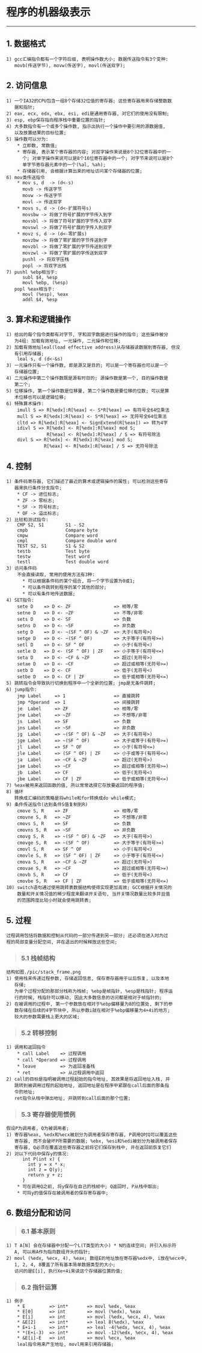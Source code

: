 # **程序的机器级表示**
***



## **1. 数据格式**
    1) gcc汇编指令都有一个字符后缀, 表明操作数大小; 数据传送指令有3个变种:
       movb(传送字节), movw(传送字), movl(传送双字);



## **2. 访问信息**
    1) 一个IA32的CPU包含一组8个存储32位值的寄存器; 这些寄存器用来存储整数数
       据和指针;
    2) eax, ecx, edx, ebx, esi, edi是通用寄存器, 对它们的使用没有限制;
    3) esp, ebp保存指向程序栈中重要位置的指针;
    4) 大多数指令有一个或多个操作数, 指示出执行一个操作中要引用的源数据值, 
       以及放置结果的目标位置;
    5) 操作数可以分为:
        * 立即数, 常数值;
        * 寄存器, 表示某个寄存器的内容; 对双字操作来说是8个32位寄存器中的一 
          个; 对单字操作来说可以是8个16位寄存器中的一个; 对字节来说可以是8个
          单字节寄存器元素中的一个(%al, %ah);
        * 存储器引用, 会根据计算出来的地址访问某个存储器的位置;
    6) mov类传送指令
        * mov s, d  -> (d<-s)
          movb -> 传送字节
          movw -> 传送字节
          movl -> 传送双字
        * movs s, d -> (d<-扩展符号s)
          movsbw -> 将做了符号扩展的字节传入到字
          movsbl -> 将做了符号扩展的字节传入双字
          movswl -> 将做了符号扩展的字传入到双字
        * movz s, d -> (d<-零扩展s)
          movzbw -> 将做了零扩展的字节传送到字
          movzbl -> 将做了零扩展的字节传送到双字
          movzwl -> 将做了零扩展的字传送到双字
          pushl -> 将双字压栈
          popl -> 将双字出栈
    7) pushl %ebp相当于:
          subl $4, %esp
          movl %ebp, (%esp)
       popl %eax相当于:
          movl (%esp), %eax
          addl $4, %esp



## **3. 算术和逻辑操作**
    1) 给出的每个指令类都有对字节, 字和双字数据进行操作的指令; 这些操作被分
       为4组: 加载有效地址, 一元操作, 二元操作和位移;
    2) 加载有效地址leal(load effective address)从存储器读数据到寄存器, 但没
       有引用存储器;
        leal s, d (d<-&s)
    3) 一元操作只有一个操作数, 即是源又是目的; 可以是一个寄存器也可以是一个
       存储器位置;
    4) 二元操作中第二个操作数既是源有时目的; 源操作数是第一个, 目的操作数是
       第二个;
    5) 位移操作, 第一个操作数是位移量, 第二个操作数是要位移的位数; 可以是算
       术位移也可以是逻辑位移;
    6) 特殊算术操作:
        imull S => R[%edx]:R[%eax] <- S*R[%eax] => 有符号全64位乘法
        mull S => R[%edx]:R[%eax] <- S*R[%eax] => 无符号全64位乘法
        cltd => R[%edx]:R[%eax] <- SignExtend(R[%eax]) => 转为4字
        idivl S => R[%edx] <- R[%edx]:R[%eax] mod S;
                   R[%eax] <- R[%edx]:R[%eax] / S => 有符号除法
        divl S => R[%edx] <- R[%edx]:R[%eax] mod S;
                  R[%eax] <- R[%edx]:R[%eax] / S => 无符号除法



## **4. 控制**
    1) 条件码寄存器, 它们描述了最近的算术或逻辑操作的属性; 可以检测这些寄存
       器来执行条件分支指令;
        * CF -> 进位标志;
        * ZF -> 零标志;
        * SF -> 符号标志;
        * OF -> 溢出标志;
    2) 比较和测试指令:
        CMP S2, S1        S1 - S2
        cmpb              Compare byte
        cmpw              Compare word
        cmpl              Compare double word
        TEST S2, S1       S1 & S2
        testb             Test byte
        testw             Test word
        testl             Test double word
    3) 访问条件码
        不会直接读取, 常用的使用方法有3种:
          * 可以根据条件码的某个组合, 将一个字节设置为0或1;
          * 可以条件跳转到程序的某个其他的部分;
          * 可以有条件地传送数据;
    4) SET指令:
        sete D    => D <- ZF                => 相等/零
        setne D   => D <- ~ZF               => 不等/非零
        sets D    => D <- SF                => 负数
        setns D   => D <- ~SF               => 非负数
        setg D    => D <- ~(SF ^ OF) & ~ZF  => 大于(有符号>)
        setge D   => D <- ~(SF ^ OF)        => 大于等于(有符号>=)
        setl D    => D <- SF ^ OF           => 小于(有符号<)
        setle D   => D <- (SF ^ OF) | ZF    => 小于等于(有符号<=)
        seta D    => D <- ~CF & ~ZF         => 超过(无符号>)
        setae D   => D <- ~CF               => 超过或相等(无符号>=)
        setb D    => D <- CF                => 低于(无符号<)
        setbe D   => D <- CF | ZF           => 低于或相等(无符号<=)
    5) 跳转指令会导致执行切换到程序中一个全新的位置; jmp是无条件跳转;
    6) jump指令:
        jmp Label     => 1                  => 直接跳转
        jmp *Operand  => 1                  => 间接跳转
        je  Label     => ZF                 => 相等/零
        jne Label     => ~ZF                => 不想等/非零
        js  Label     => SF                 => 负数
        jns Label     => ~SF                => 非负数
        jg  Label     => ~(SF ^ OF) & ~ZF   => 大于(有符号>)
        jge Label     => ~(SF ^ OF)         => 大于或等于(有符号>=)
        jl  Label     => SF ^ OF            => 小于(有符号<=)
        jle Label     => (SF ^ OF) | ZF     => 小于或等于(有符号<=)
        ja  Label     => ~CF & ~ZF          => 超过(无符号>)
        jae Label     => ~CF                => 超过或相等(无符号>=)
        jb  Label     => CF                 => 低于(无符号<)
        jbe Label     => CF | ZF            => 低于或相等(无符号<=)
    7) %eax被用来返回函数的值, 所以常常选择它存放要返回的程序值;
    8) 循环
       转换成汇编码的策略是将while和for转换成do while模式;
    9) 条件传送指令(达到条件S值复制到R)
        cmove S, R    => ZF                 => 相等/零
        cmovne S, R   => ~ZF                => 不想等/非零
        cmovs S, R    => SF                 => 负数
        cmovns S, R   => ~SF                => 非负数
        cmovg S, R    => ~(SF ^ OF) & ~ZF   => 大于(有符号>)
        cmovge S, R   => ~(SF ^ OF)         => 大于等于(有符号>=)
        cmovl S, R    => SF ^ OF            => 小于(有符号<)
        cmovle S, R   => (SF ^ OF) | ZF     => 小于等于(有符号<=)
        cmova S, R    => ~CF & ~ZF          => 超过(无符号>)
        cmovae S, R   => ~CF                => 超过或相等(无符号>=)
        cmovb S, R    => CF                 => 低于(无符号<)
        cmovbe S, R   => CF | ZF            => 低于或相等(无符号<=)
    10) switch语句通过使用跳转表数据结构使得实现更加高效; GCC根据开关情况的
        数量和开关情况值的稀少程度来翻译开关语句, 当开关情况数量比较多并且值
        的范围跨度比较小时就会使用跳转表;


## **5. 过程**
    过程调用包括将数据和控制从代码的一部分传递到另一部分; 还必须在进入时为过
    程的局部变量分配空间, 并在退出的时候释放这些空间;
> ### **5.1 栈帧结构**
    结构如图./pic/stack_frame.png
    1) 使用栈来传递过程参数, 存储返回信息, 保存寄存器用于以后恢复, 以及本地
       存储; 
       为单个过程分配的那部分栈称为栈帧; %ebp是帧指针, %esp是栈指针; 程序运
       行的时候, 栈指针可以移动, 因此大多数信息的访问都是相对于帧指针的;
    2) 在被调用的过程中, 第一个参数放在相对于%ebp偏移量为8的位置处, 剩下的参
       数存储在后续的4字节块中, 所以参数i就在相对于%ebp偏移量为4+4i的地方; 
       较大的参数需要栈上更大的区域;

> ### **5.2 转移控制**
    1) 调用和返回指令
        * call Label    => 过程调用
        * call *Operand => 过程调用
        * leave         => 为返回准备栈
        * ret           => 从过程调用中返回
    2) call的目标是指明被调用过程起始的指令地址, 其效果是将返回地址入栈, 并
       跳转到被调用过程的起始地址, 返回地址是在程序中紧跟在call后面的那条指
       令的地址;
       ret指令从栈中弹出地址, 并跳转到call后面的那个位置;

> ### **5.3 寄存器使用惯例**
    假设P为调用者, Q为被调用者;
    1) 寄存器%eax, %edx和%ecx被划分为调用者保存寄存器, P调用Q时Q可以覆盖这些
       寄存器, 而不会破坏P所需要的数据; %ebx, %esi和%edi被划分为被调用者保存
       寄存器, Q必须在覆盖这些寄存器之前将它们保存到栈中, 并在返回前恢复它们
    2) 对以下代码中保存y的情况:
          int P(int x) {
            int y = x * x;
            int z = Q(y);
            return y + z;
          }
        * 可在调用Q之前, 将y保存在自己的栈帧中; Q返回时, P从栈中取出;
        * 可将y的值保存在被调用者的保存寄存器中;



## **6. 数组分配和访问**
> ### **6.1 基本原则**
    1) T A[N] 会在存储器中分配一个L(T类型的大小) * N的连续空间; 并引入标示符
       A, 可以用A作为指向数组开头的指针;
    2) movl (%edx, %ecx, 4), %eax; 数组E的地址放在寄存器%edx中, i放在%ecx中,
       1, 2, 4, 8覆盖了所有基本简单数据类型的大小; 
       访问的是E[i], 执行Xe+4i来读这个存储器位置的值;

> ### **6.2 指针运算**
    1) 例子
        * E         => int*       => movl %edx, %eax
        * E[0]      => int        => movl (%edx), %eax
        * E[i]      => int        => movl (%edx, %ecx, 4), %eax
        * &E[2]     => int*       => leal 8(%edx), %eax
        * E+i-1     => int*       => leal -4(%edx, %ecx, 4), %eax
        * *(E+i-3)  => int*       => movl -12(%edx, %ecx, 4), %eax
        * &E[i]-E   => int        => movl %ecx, %eax
        leal指令用来产生地址, movl用来引用存储器;
